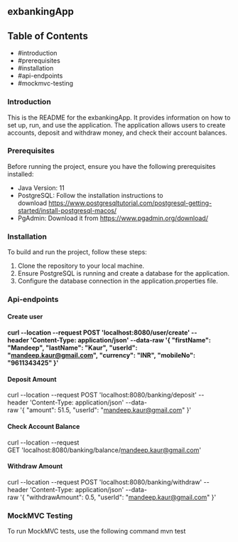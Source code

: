 ## exbankingApp

## Table of Contents

* #introduction
* #prerequisites
* #installation
* #api-endpoints
* #mockmvc-testing
  
### Introduction
  This is the README for the exbankingApp. It provides information on how to set up, run, and use the application. The application allows users to create accounts, deposit and withdraw money, and check their account balances.
  
### Prerequisites
  Before running the project, ensure you have the following prerequisites installed:
* Java Version: 11
* PostgreSQL: Follow the installation instructions to download https://www.postgresqltutorial.com/postgresql-getting-started/install-postgresql-macos/
* PgAdmin: Download it from https://www.pgadmin.org/download/

### Installation
  To build and run the project, follow these steps:
1. Clone the repository to your local machine.
2. Ensure PostgreSQL is running and create a database for the application.
3. Configure the database connection in the application.properties file.
   
### Api-endpoints
#### Create user
   
#### curl --location --request POST 'localhost:8080/user/create' --header 'Content-Type: application/json' --data-raw '{ "firstName": "Mandeep", "lastName": "Kaur", "userId": "mandeep.kaur@gmail.com", "currency": "INR", "mobileNo": "9611343425" }'

#### Deposit Amount
   curl --location --request POST 'localhost:8080/banking/deposit' --header 'Content-Type: application/json' --data-raw '{ "amount": 51.5, "userId": "mandeep.kaur@gmail.com" }'

#### Check Account Balance
   curl --location --request GET 'localhost:8080/banking/balance/mandeep.kaur@gmail.com'

#### Withdraw Amount
   curl --location --request POST 'localhost:8080/banking/withdraw' --header 'Content-Type: application/json' --data-raw '{ "withdrawAmount": 0.5, "userId": "mandeep.kaur@gmail.com" }'
   
### MockMVC Testing
   To run MockMVC tests, use the following command
   mvn test
